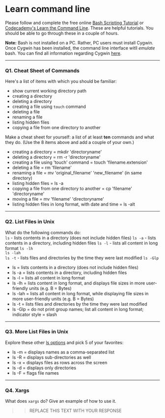 # Learn command line

Please follow and complete the free online [Bash Scripting Tutorial](https://ryanstutorials.net/bash-scripting-tutorial/) or [Codecademy's Learn the Command Line](https://www.codecademy.com/learn/learn-the-command-line). These are helpful tutorials. You should be able to go through these in a couple of hours.

**Note:** Bash is not installed on a PC. Rather, PC users must install Cygwin. Once Cygwin has been installed, the command line interface witll _emulate_ bash. You can find all information regarding Cygwin [here](https://www.cygwin.com/).

---

### Q1.  Cheat Sheet of Commands  

Here's a list of items with which you should be familiar:  
* show current working directory path
* creating a directory
* deleting a directory
* creating a file using `touch` command
* deleting a file
* renaming a file
* listing hidden files
* copying a file from one directory to another

Make a cheat sheet for yourself: a list of at least **ten** commands and what they do.  (Use the 8 items above and add a couple of your own.)  

> > 
* creating a directory = mkdir 'directoryname'
* deleting a directory = rm -r 'directoryname'
* creating a file using 'touch' command = touch 'filename.extension'
* deleting a file = rm 'filename'
* renaming a file = mv 'original_filename' 'new_filename' (in same directory)
* listing hidden files = ls -a
* copying a file from one directory to another = cp 'filename' 'directoryname'
* moving a file = mv 'filename' 'directoryname'
* listing hidden files in long format, with date and time = ls -alt

---

### Q2.  List Files in Unix   

What do the following commands do:  
`ls`  - lists contents in a directory (does not include hidden files)
`ls -a`  - lists contents in a directory, including hidden files
`ls -l`  - lists all content in long format
`ls -lh`  
`ls -lah`  
`ls -t`  - lists files and directories by the time they were last modified
`ls -Glp`  

> > 
* ls = lists contents in a directory (does not include hidden files)
* ls -a = lists contents in a directory, including hidden files
* ls -l = lists all content in long format
* ls -lh = lists content in long format, and displays file sizes in more user-friendly units (e.g. B = Bytes)
* ls -lah = lists all content in long format, while displaying file sizes in more user-friendly units (e.g. B = Bytes)
* ls -t = lists files and directories by the time they were last modified
* ls -Glp = do not print group names; list all content in long format; indicator style = slash


---

### Q3.  More List Files in Unix  

Explore these other [ls options](http://www.techonthenet.com/unix/basic/ls.php) and pick 5 of your favorites:

> > 
* ls -m = displays names as a comma-separated list
* ls -R = displays sub-directories as well
* ls -x = displays files as rows across the screen
* ls -d = displays only directories
* ls -F = flags file names

---

### Q4.  Xargs   

What does `xargs` do? Give an example of how to use it.

> > REPLACE THIS TEXT WITH YOUR RESPONSE

 


